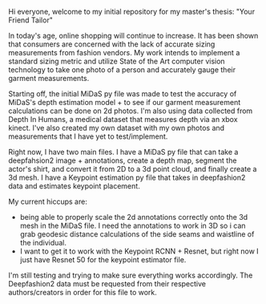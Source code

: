 Hi everyone, welcome to my initial repository for my master's thesis: "Your Friend Tailor"

In today's age, online shopping will continue to increase. 
It has been shown that consumers are concerned with the lack of accurate sizing measurements from fashion vendors.
My work intends to implement a standard sizing metric and utilize State of the Art computer vision technology
to take one photo of a person and accurately gauge their garment measurements.

Starting off, the initial MiDaS py file was made to test the accuracy of MiDaS's depth estimation model + to see if our garment measurement calculations can be done on 2d photos.
I'm also using data collected from Depth In Humans, a medical dataset that measures depth via an xbox kinect.
I've also created my own dataset with my own photos and measurements that I have yet to test/implement.

Right now, I have two main files. 
I have a MiDaS py file that can take a deepfahsion2 image + annotations, create a depth map, segment the actor's shirt, and convert it from 2D to a 3d point cloud, and finally create a 3d mesh.
I have a Keypoint estimation py file that takes in deepfashion2 data and estimates keypoint placement. 

My current hiccups are:
- being able to properly scale the 2d annotations correctly onto the 3d mesh in the MiDaS file. I need the annotations to work in 3D so i can grab geodesic distance calculations of the side seams and waistline of the individual.
- I want to get it to work with the Keypoint RCNN + Resnet, but right now I just have Resnet 50 for the keypoint estimator file. 


I'm still testing and trying to make sure everything works accordingly. 
The Deepfashion2 data must be requested from their respective authors/creators in order for this file to work.

